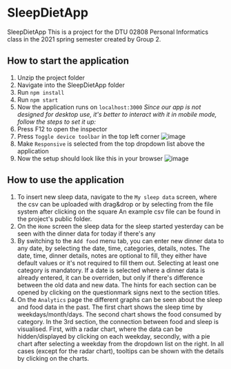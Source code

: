 # SleepDietApp
SleepDietApp
This is a project for the DTU 02808 Personal Informatics class in the 2021 spring semester created by Group 2.

## How to start the application

1. Unzip the project folder
2. Navigate into the SleepDietApp folder
3. Run `npm install`
4. Run `npm start`
5. Now the application runs on `localhost:3000` *Since our app is not designed for desktop use, it's better to interact with it in mobile mode, follow the steps to set it up:*
7. Press F12 to open the inspector
8. Press `Toggle device toolbar` in the top left corner
![image](https://user-images.githubusercontent.com/26260669/117714416-375f2780-b1d7-11eb-896b-abd0faf5f024.png)
9. Make `Responsive` is selected from the top dropdown list above the application
10. Now the setup should look like this in your browser
![image](https://user-images.githubusercontent.com/26260669/117714240-ecddab00-b1d6-11eb-973c-6c380364dac1.png)


## How to use the application
1. To insert new sleep data, navigate to the `My sleep data` screen, where the csv can be uploaded with drag&drop or by selecting from the file system after clicking on the square
An example csv file can be found in the project's public folder.
2. On the `Home` screen the sleep data for the sleep started yesterday can be seen with the dinner data for today if there's any
3. By switching to the `Add food` menu tab, you can enter new dinner data to any date, by selecting the date, time, categories, details, notes.
The date, time, dinner details, notes are optional to fill, they either have default values or it's not required to fill them out. Selecting at least one category is mandatory.
If a date is selected where a dinner data is already entered, it can be overriden, but only if there's difference between the old data and new data.
The hints for each section can be opened by clicking on the questionmark signs next to the section titles.
4. On the `Analytics` page the different graphs can be seen about the sleep and food data in the past. The first chart shows the sleep time by weekdays/month/days. The second chart shows the food consumed by category. In the 3rd section, the connection between food and sleep is visualised. First, with a radar chart, where the data can be hidden/displayed by clicking on each weekday, secondly, with a pie chart after selecting a weekday from the dropdown list on the right. In all cases (except for the radar chart), tooltips can be shown with the details by clicking on the charts.
